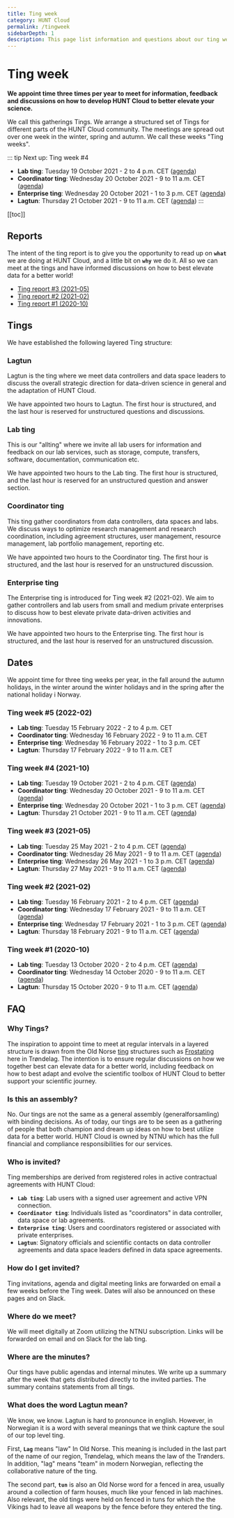 ```yaml
---
title: Ting week
category: HUNT Cloud
permalink: /tingweek
sidebarDepth: 1
description: This page list information and questions about our ting weeks.
---
```


# Ting week

**We appoint time three times per year to meet for information, feedback and discussions on how to develop HUNT Cloud to better elevate your science.**

We call this gatherings Tings. We arrange a structured set of Tings for different parts of the HUNT Cloud community. The meetings are spread out over one week in the winter, spring and autumn. We call these weeks "Ting weeks".


::: tip Next up: Ting week #4
- **Lab ting**: Tuesday 19 October 2021 -  2 to 4 p.m. CET ([agenda](https://assets.hdc.ntnu.no/assets/tingweek/hunt-cloud-tingweek4-labting-agenda.pdf))
- **Coordinator ting**: Wednesday 20 October 2021 - 9 to 11 a.m. CET ([agenda](https://assets.hdc.ntnu.no/assets/tingweek/hunt-cloud-tingweek4-coordinatorting-agenda.pdf))
- **Enterprise ting**: Wednesday 20 October 2021 - 1 to 3 p.m. CET ([agenda](https://assets.hdc.ntnu.no/assets/tingweek/hunt-cloud-tingweek4-enterpriseting-agenda.pdf))
- **Lagtun**: Thursday 21 October 2021 - 9 to 11 a.m. CET ([agenda](https://assets.hdc.ntnu.no/assets/tingweek/hunt-cloud-tingweek4-lagtun-agenda.pdf))
::: 

[[toc]]









## Reports

The intent of the ting report is to give you the opportunity to read up on **`what`** we are doing at HUNT Cloud, and a little bit on **`why`** we do it. All so we can meet at the tings and have informed discussions on how to best elevate data for a better world!

- [Ting report #3 (2021-05)](https://assets.hdc.ntnu.no/assets/tingweek/hunt-cloud-tingweek3-report.pdf)
- [Ting report #2 (2021-02)](https://assets.hdc.ntnu.no/assets/tingweek/hunt-cloud-tingweek2-report.pdf)
- [Ting report #1 (2020-10)](https://assets.hdc.ntnu.no/assets/tingweek/hunt-cloud-tingweek1-report.pdf)










## Tings

We have established the following layered Ting structure:

### Lagtun

Lagtun is the ting where we meet data controllers and data space leaders to discuss the overall strategic direction for data-driven science in general and the adaptation of HUNT Cloud.

We have appointed two hours to Lagtun. The first hour is structured, and the last hour is reserved for unstructured questions and discussions.

### Lab ting

This is our "allting" where we invite all lab users for information and feedback on our lab services, such as storage, compute, transfers, software, documentation, communication etc.

We have appointed two hours to the Lab ting. The first hour is structured, and the last hour is reserved for an unstructured question and answer section.

### Coordinator ting

This ting gather coordinators from data controllers, data spaces and labs. We discuss ways to optimize research management and research coordination, including agreement structures, user management, resource management, lab portfolio management, reporting etc.

We have appointed two hours to the Coordinator ting. The first hour is structured, and the last hour is reserved for an unstructured discussion.

### Enterprise ting

The Enterprise ting is introduced for Ting week #2 (2021-02). We aim to gather controllers and lab users from small and medium private enterprises to discuss how to best elevate private data-driven activities and innovations.

We have appointed two hours to the Enterprise ting. The first hour is structured, and the last hour is reserved for an unstructured discussion.











## Dates

We appoint time for three ting weeks per year, in the fall around the autumn holidays, in the winter around the winter holidays and in the spring after the national holiday i Norway.


### Ting week #5 (2022-02)

- **Lab ting**: Tuesday 15 February 2022 - 2 to 4 p.m. CET
- **Coordinator ting**: Wednesday 16 February 2022 - 9 to 11 a.m. CET
- **Enterprise ting**: Wednesday 16 February 2022 - 1 to 3 p.m. CET
- **Lagtun**: Thursday 17 February 2022 - 9 to 11 a.m. CET

### Ting week #4 (2021-10)

- **Lab ting**: Tuesday 19 October 2021 -  2 to 4 p.m. CET ([agenda](https://assets.hdc.ntnu.no/assets/tingweek/hunt-cloud-tingweek4-labting-agenda.pdf))
- **Coordinator ting**: Wednesday 20 October 2021 - 9 to 11 a.m. CET ([agenda](https://assets.hdc.ntnu.no/assets/tingweek/hunt-cloud-tingweek4-coordinatorting-agenda.pdf))
- **Enterprise ting**: Wednesday 20 October 2021 - 1 to 3 p.m. CET ([agenda](https://assets.hdc.ntnu.no/assets/tingweek/hunt-cloud-tingweek4-enterpriseting-agenda.pdf))
- **Lagtun**: Thursday 21 October 2021 - 9 to 11 a.m. CET ([agenda](https://assets.hdc.ntnu.no/assets/tingweek/hunt-cloud-tingweek4-lagtun-agenda.pdf))

### Ting week #3 (2021-05)

- **Lab ting**: Tuesday 25 May 2021 -  2 to 4 p.m. CET  ([agenda](https://assets.hdc.ntnu.no/assets/tingweek/hunt-cloud-tingweek3-labting-agenda.pdf))
- **Coordinator ting**: Wednesday 26 May 2021 - 9 to 11 a.m. CET ([agenda](https://assets.hdc.ntnu.no/assets/tingweek/hunt-cloud-tingweek3-coordinatorting-agenda.pdf))
- **Enterprise ting**: Wednesday 26 May 2021 - 1 to 3 p.m. CET ([agenda](https://assets.hdc.ntnu.no/assets/tingweek/hunt-cloud-tingweek3-enterpriseting-agenda.pdf))
- **Lagtun**: Thursday 27 May 2021 - 9 to 11 a.m. CET ([agenda](https://assets.hdc.ntnu.no/assets/tingweek/hunt-cloud-tingweek3-lagtun-agenda.pdf))

### Ting week #2 (2021-02)

- **Lab ting**: Tuesday 16 February 2021 -  2 to 4 p.m. CET ([agenda](https://assets.hdc.ntnu.no/assets/tingweek/hunt-cloud-tingweek2-labting-agenda.pdf))
- **Coordinator ting**: Wednesday 17 February 2021 - 9 to 11 a.m. CET ([agenda](https://assets.hdc.ntnu.no/assets/tingweek/hunt-cloud-tingweek2-coordinatorting-agenda.pdf))
- **Enterprise ting**: Wednesday 17 February 2021 - 1 to 3 p.m. CET ([agenda](https://assets.hdc.ntnu.no/assets/tingweek/hunt-cloud-tingweek2-enterpriseting-agenda.pdf))
- **Lagtun**: Thursday 18 February 2021 - 9 to 11 a.m. CET ([agenda](https://assets.hdc.ntnu.no/assets/tingweek/hunt-cloud-tingweek2-lagtun-agenda.pdf))

### Ting week #1 (2020-10)

- **Lab ting**: Tuesday 13 October 2020 - 2 to 4 p.m. CET ([agenda](https://assets.hdc.ntnu.no/assets/tingweek/hunt-cloud-tingweek1-labting-agenda.pdf))
- **Coordinator ting**: Wednesday 14 October 2020 - 9 to 11 a.m. CET ([agenda](https://assets.hdc.ntnu.no/assets/tingweek/hunt-cloud-tingweek1-coordinatorting-agenda.pdf))
- **Lagtun**: Thursday 15 October 2020 - 9 to 11 a.m. CET ([agenda](https://assets.hdc.ntnu.no/assets/tingweek/hunt-cloud-tingweek1-lagtun-agenda.pdf))












## FAQ

### Why Tings? 

The inspiration to appoint time to meet at regular intervals in a layered structure is drawn from the Old Norse [ting](https://en.wikipedia.org/wiki/Thing_(assembly)#Etymology) structures such as [Frostating](https://en.wikipedia.org/wiki/Frostating) here in Trøndelag. The intention is to ensure regular discussions on how we together best can elevate data for a better world, including feedback on how to best adapt and evolve the scientific toolbox of HUNT Cloud to better support your scientific journey.

### Is this an assembly? 

No. Our tings are not the same as a general assembly (generalforsamling) with binding decisions. As of today, our tings are to be seen as a gathering of people that both champion and dream up ideas on how to best utilize data for a better world. HUNT Cloud is owned by NTNU which has the full financial and compliance responsibilities for our services.

### Who is invited? 

Ting memberships are derived from registered roles in active contractual agreements with HUNT Cloud:

- **`Lab ting`**: Lab users with a signed user agreement and active VPN connection. 
- **`Coordinator ting`**: Individuals listed as "coordinators" in data controller, data space or lab agreements. 
- **`Enterprise ting`**: Users and coordinators registered or associated with private enterprises. 
- **`Lagtun`**: Signatory officials and scientific contacts on data controller agreements and data space leaders defined in data space agreements.

### How do I get invited? 

Ting invitations, agenda and digital meeting links are forwarded on email a few weeks before the Ting week. Dates will also be announced on these pages and on Slack.

### Where do we meet? 

We will meet digitally at Zoom utilizing the NTNU subscription. Links will be forwarded on email and on Slack for the lab ting.

### Where are the minutes? 

Our tings have public agendas and internal minutes. We write up a summary after the week that gets distributed directly to the invited parties. The summary contains statements from all tings.

### What does the word Lagtun mean? 

We know, we know. Lagtun is hard to pronounce in english. However, in Norwegian it is a word with several meanings that we think capture the soul of our top level ting. 

First, **`Lag`** means "law" In Old Norse. This meaning is included in the last part of the name of our region, Trøndelag, which means the law of the Trønders. In addition, "lag" means "team" in modern Norwegian, reflecting the collaborative nature of the ting. 

The second part, **`tun`** is also an Old Norse word for a fenced in area, usually around a collection of farm houses, much like your fenced in lab machines. Also relevant, the old tings were held on fenced in tuns for which the the Vikings had to leave all weapons by the fence before they entered the ting.







